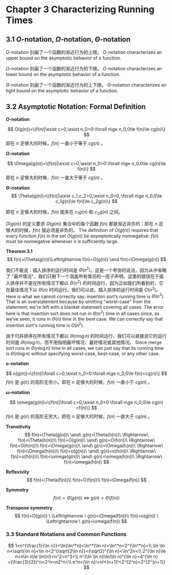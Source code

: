 # Chapter 3 Characterizing Running Times

## 3.1 $O$-notation, $\Omega$-notation, $\Theta$​-notation

$O$-notation 刻画了一个函数的渐近行为的上限。
$O$-notation characterizes an upper bound on the asymptotic behavior of a function.

$\Omega$-notation 刻画了一个函数的渐近行为的下限。
$\Omega$-notation characterizes an lower bound on the asymptotic behavior of a function.

$\Theta$-notation 刻画了一个函数的渐近行为的上下限。
$\Theta$-notation characterizes an tight bound on the asymptotic behavior of a function.

## 3.2 Asymptotic Notation: Formal Definition

**$O$-notation**

$$
O(g(n))=\{f(n)|\exist c>0,\exist n_0>0:\forall n\ge n_0,0\le f(n)\le cg(n)\}
$$
即在 $n$ 足够大的时候，$f(n)$ 一直小于等于 $cg(n)$ 。

**$\Omega$​-notation**

$$
\Omega(g(n))=\{f(n)|\exist c>0,\exist n_0>0:\forall n\ge n_0,0\le cg(n)\le f(n)\}
$$
即在 $n$ 足够大的时候，$f(n)$ 一直大于等于 $cg(n)$ 。

**$\Theta$-notation**
$$
\Theta(g(n))=\{f(n)|\exist c_1,c_2>0,\exist n_0>0,:\forall n\ge n_0,0\le c_1g(n)\le f(n)\le c_2g(n)\}
$$

即在 $n$ 足够大的时候，$f(n)$ 能夹在 $c_1g(n)$ 和 $c_2g(n)$ 之间。

$O(g(n))$ 的定义要求 $O(g(n))$ 集合中的每个函数 $f(n)$ 都是渐近非负的：即在 $n$ 足够大的时候，$f(n)$ 就必须是非负的。
The definition of $O(g(n))$ requires that every function $f(n)$ in the set $O(g(n))$ be asymptotically nonnegative: $f(n)$ must be nonnegative whenever $n$ is sufficiently large.

**Theorem 3.1**
$$
f(n)=\Theta(g(n))\Leftrightarrow f(n)=O(g(n)) \and f(n)=\Omega(g(n))
$$

我们不能说：插入排序的运行时间是 $\Theta(n^2)$。这是一个夸张的说法，因为从中省略了 "最坏情况"，我们只剩下一个涵盖所有情况的一揽子声明。这里的错误在于插入排序并不是在所有情况下都以 $\Theta(n^2)$ 的时间运行，因为正如我们所看到的，它在最佳情况下以 $\Theta(n)$ 时间运行。我们可以说，插入排序的运行时间是 $O(n^2)$。
Here is what we cannot correctly say: insertion sort’s running time is $\Theta(n^2)$. That is an overstatement because by omitting "worst-case" from the statement, we're left with a blanket statement covering all cases. The error here is that insertion sort does not run in $\Theta(n^2)$ time in all cases since, as we've seen, it runs in $\Theta(n)$ time in the best case. We can correctly say that insertion sort's running time is $O(n^2)$.

由于归并排序在所有情况下都以 $\Theta(n\log n)$ 的时间运行，我们可以直接说它的运行时间是 $\Theta(n\log n)$，而不用指明最坏情况、最好情况或其他情况。 
Since merge sort runs in $\Theta(n\log n)$ time in all cases, we can just say that its running time is $\Theta(n\log n)$ without specifying worst-case, best-case, or any other case.

**$o$-notation**

$$
o(g(n))=\{f(n)|\forall c>0,\exist n_0>0:\forall n\ge n_0,0\le f(n)<cg(n)\}
$$
$f(n)$ 是 $g(n)$ 的高阶无穷小。即在 $n$ 足够大的时候，$f(n)$ 一直小于 $cg(n)$ 。

**$\omega$-notation**

$$
\omega(g(n))=\{f(n)|\forall c>0,\exist n_0>0:\forall n\ge n_0,0\le cg(n)<f(n)\}
$$
$f(n)$ 是 $g(n)$ 的高阶无穷大。即在 $n$ 足够大的时候，$f(n)$ 一直大于 $cg(n)$ 。

**Transitivity**
$$
f(n)=\Theta(g(n))\ \and\ g(n)=\Theta(h(n))\ \Rightarrow\ f(n)=\Theta(h(n))\\
f(n)=O(g(n))\ \and\ g(n)=O(h(n))\ \Rightarrow\ f(n)=O(h(n))\\
f(n)=\Omega(g(n))\ \and\ g(n)=\Omega(h(n))\ \Rightarrow\ f(n)=\Omega(h(n))\\
f(n)=o(g(n))\ \and\ g(n)=o(h(n))\ \Rightarrow\ f(n)=o(h(n))\\
f(n)=\omega(g(n))\ \and\ g(n)=\omega(h(n))\ \Rightarrow\ f(n)=\omega(h(n))
$$

**Reflexivity**
$$
f(n)=\Theta(f(n))\\
f(n)=O(f(n))\\
f(n)=\Omega(f(n))
$$

**Symmetry**
$$
f(n)=\Theta(g(n)) \ \Leftrightarrow \ g(n)=\Theta(f(n))
$$

**Transpose symmetry**
$$
f(n)=O(g(n)) \ \Leftrightarrow \ g(n)=\Omega(f(n))\\
f(n)=o(g(n)) \ \Leftrightarrow \ g(n)=\omega(f(n))
$$

### 3.3 Standard Notations and Common Functions

$$
1<n^{\frac{1}{\ln n}}<\ln(\ln^*n)<\ln^*(\ln n)<\ln^*n<2^{\ln^*n}<\\
\ln \ln n<\sqrt{\ln n}<\ln n<2^{\sqrt{2\ln n}}<(\sqrt2)^{\ln n}<\ln^2n<\\
2^{\ln n}\le n<n\ln n\le \ln(n!)<n^2<n^3<\\
n^{\ln \ln n}\le(\ln n)^{\ln n}<4^{\ln n}<(\frac{3}{2})^n<2^n<n2^n<\\
e^n<(\ln n)!<n!<(n+1)!<2^{2^n}<2^{2^{n+1}}
$$


